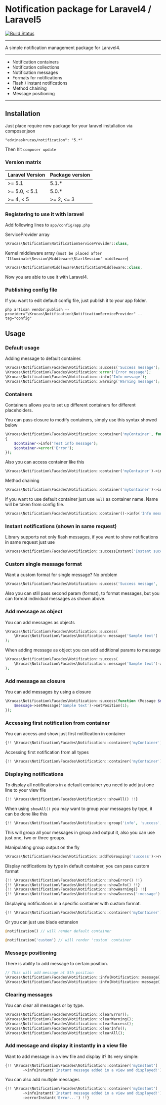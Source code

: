 # Notification package for Laravel4 / Laravel5

[![Build Status](https://travis-ci.org/edvinaskrucas/notification.png?branch=master)](https://travis-ci.org/edvinaskrucas/notification)

---

A simple notification management package for Laravel4.

---

* Notification containers
* Notification collections
* Notification messages
* Formats for notifications
* Flash / instant notifications
* Method chaining
* Message positioning

---

## Installation

Just place require new package for your laravel installation via composer.json

    "edvinaskrucas/notification": "5.*"

Then hit ```composer update```

### Version matrix

| Laravel Version       | Package version          |
| --------------------- | ------------------------ |
| >= 5.1                | 5.1.*                    |
| >= 5.0, < 5.1         | 5.0.*                    |
| >= 4, < 5             | >= 2, <= 3               |

### Registering to use it with laravel

Add following lines to ```app/config/app.php```

ServiceProvider array

```php
\Krucas\Notification\NotificationServiceProvider::class,
```

Kernel middleware array (```must be placed after 'Illuminate\Session\Middleware\StartSession' middleware```)
```php
\Krucas\Notification\Middleware\NotificationMiddleware::class,
```

Now you are able to use it with Laravel4.

### Publishing config file

If you want to edit default config file, just publish it to your app folder.

    php artisan vendor:publish --provider="\Krucas\Notification\NotificationServiceProvider" --tag="config"

## Usage

### Default usage

Adding message to default container.
```php
\Krucas\Notification\Facades\Notification::success('Success message');
\Krucas\Notification\Facades\Notification::error('Error message');
\Krucas\Notification\Facades\Notification::info('Info message');
\Krucas\Notification\Facades\Notification::warning('Warning message');
```

### Containers

Containers allows you to set up different containers for different placeholders.

You can pass closure to modify containers, simply use this syntax showed below
```php
\Krucas\Notification\Facades\Notification::container('myContainer', function($container)
{
    $container->info('Test info message');
    $container->error('Error');
});
```

Also you can access container like this
```php
\Krucas\Notification\Facades\Notification::container('myContainer')->info('Info message');
```

Method chaining
```php
\Krucas\Notification\Facades\Notification::container('myContainer')->info('Info message')->error('Error message');
```

If you want to use default container just use ```null``` as container name. Name will be taken from config file.
```php
\Krucas\Notification\Facades\Notification::container()->info('Info message');
```

### Instant notifications (shown in same request)

Library supports not only flash messages, if you want to show notifications in same request just use
```php
\Krucas\Notification\Facades\Notification::successInstant('Instant success message');
```

### Custom single message format

Want a custom format for single message? No problem
```php
\Krucas\Notification\Facades\Notification::success('Success message', 'Custom format :message');
```

Also you can still pass second param (format), to format messages, but you can format individual messages as shown above.

### Add message as object

You can add messages as objects
```php
\Krucas\Notification\Facades\Notification::success(
    \Krucas\Notification\Facades\Notification::message('Sample text')
);
```

When adding message as object you can add additional params to message
```php
\Krucas\Notification\Facades\Notification::success(
    \Krucas\Notification\Facades\Notification::message('Sample text')->format(':message')
);
```

### Add message as closure

You can add messages by using a closure
```php
\Krucas\Notification\Facades\Notification::success(function (Message $message) {
    $message->setMessage('Sample text')->setPosition(1);
});
```

### Accessing first notification from container

You can access and show just first notification in container
```php
{!! \Krucas\Notification\Facades\Notification::container('myContainer')->get('success')->first() !!}
```

Accessing first notification from all types
```php
{!! \Krucas\Notification\Facades\Notification::container('myContainer')->all()->first() !!}
```

### Displaying notifications

To display all notifications in a default container you need to add just one line to your view file
```php
{!! \Krucas\Notification\Facades\Notification::showAll() !!}
```

When using ```showAll()``` you may want to group your messages by type, it can be done like this
```php
{!! \Krucas\Notification\Facades\Notification::group('info', 'success', 'error', 'warning')->showAll() !!}
```
This will group all your messages in group and output it, also you can use just one, two or three groups.

Manipulating group output on the fly
```php
\Krucas\Notification\Facades\Notification::addToGrouping('success')->removeFromGrouping('error');
```

Display notifications by type in default container, you can pass custom format
```php
{!! \Krucas\Notification\Facades\Notification::showError() !!}
{!! \Krucas\Notification\Facades\Notification::showInfo() !!}
{!! \Krucas\Notification\Facades\Notification::showWarning() !!}
{!! \Krucas\Notification\Facades\Notification::showSuccess(':message') !!}
```

Displaying notifications in a specific container with custom format.
```php
{!! \Krucas\Notification\Facades\Notification::container('myContainer')->showInfo(':message') !!}
```

Or you can just use blade extension
```php
@notification() // will render default container

@notification('custom') // will render 'custom' container
```

### Message positioning

There is ability to add message to certain position.
```php
// This will add message at 5th position
\Krucas\Notification\Facades\Notification::info(Notification::message('info')->position(5));
\Krucas\Notification\Facades\Notification::info(Notification::message('info2')->position(1);
```

### Clearing messages

You can clear all messages or by type.
```php
\Krucas\Notification\Facades\Notification::clearError();
\Krucas\Notification\Facades\Notification::clearWarning();
\Krucas\Notification\Facades\Notification::clearSuccess();
\Krucas\Notification\Facades\Notification::clearInfo();
\Krucas\Notification\Facades\Notification::clearAll();
```

### Add message and display it instantly in a view file

Want to add message in a view file and display it? Its very simple:

```php
{!! \Krucas\Notification\Facades\Notification::container('myInstant')
        ->infoInstant('Instant message added in a view and displayed!') !!}
```

You can also add multiple messages

```php
{!! \Krucas\Notification\Facades\Notification::container('myInstant')
        ->infoInstant('Instant message added in a view and displayed!')
        ->errorInstant('Error...') !!}
```
